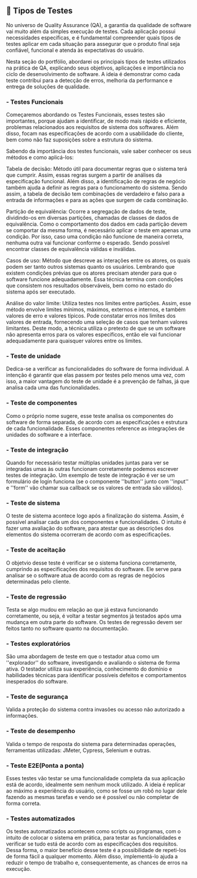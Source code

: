 ## 🔹 Tipos de Testes

No universo de Quality Assurance (QA), a garantia da qualidade de software vai muito além da simples execução de testes. Cada aplicação possui necessidades específicas, e é fundamental compreender quais tipos de testes aplicar em cada situação para assegurar que o produto final seja confiável, funcional e atenda às expectativas do usuário.

Nesta seção do portfólio, abordarei os principais tipos de testes utilizados na prática de QA, explicando seus objetivos, aplicações e importância no ciclo de desenvolvimento de software. A ideia é demonstrar como cada teste contribui para a detecção de erros, melhoria da performance e entrega de soluções de qualidade.

### - Testes Funcionais

Começaremos abordando os Testes Funcionais, esses testes são importantes, porque ajudam a identificar, de modo mais rápido e eficiente, problemas relacionados aos requisitos de sistema dos softwares. Além disso, focam nas especificações de acordo com a usabilidade do cliente, bem como não faz suposições sobre a estrutura do sistema.

Sabendo da importância dos testes funcionais, vale saber conhecer os seus métodos e como aplicá-los:

Tabela de decisão: Método útil para documentar regras que o sistema terá que cumprir. Assim, essas regras surgem a partir de análises da especificação funcional. Além disso, a identificação de regras de negócio também ajuda a definir as regras para o funcionamento do sistema. Sendo assim, a tabela de decisão tem combinações de verdadeiro e falso para a entrada de informações e para as ações que surgem de cada combinação.

Partição de equivalência: Ocorre a segregação de dados de teste, dividindo-os em diversas partições, chamadas de classes de dados de equivalência. Como o comportamento dos dados em cada partição devem se comportar da mesma forma, é necessário aplicar o teste em apenas uma condição. Por isso, caso uma condição não funcione de maneira correta, nenhuma outra vai funcionar conforme o esperado. Sendo possível encontrar classes de equivalência válidas e inválidas.

Casos de uso: Método que descreve as interações entre os atores, os quais podem ser tanto outros sistemas quanto os usuários. Lembrando que existem condições prévias que os atores precisam atender para que o software funcione adequadamente. Essa técnica termina com condições que consistem nos resultados observáveis, bem como no estado do sistema após ser executado.

Análise do valor limite: Utiliza testes nos limites entre partições. Assim, esse método envolve limites mínimos, máximos, externos e internos, e também valores de erro e valores típicos. Pode constatar erros nos limites dos valores de entrada, fornecendo uma seleção de casos que tenham valores limitantes. Deste modo, a técnica utiliza o pretexto de que se um software não apresenta erros para os valores específicos, então ele vai funcionar adequadamente para quaisquer valores entre os limites.

### - Teste de unidade

Dedica-se a verificar as funcionalidades do software de forma individual. A intenção é garantir que elas passem por testes pelo menos uma vez, com isso, a maior vantagem do teste de unidade é a prevenção de falhas, já que analisa cada uma das funcionalidades.

### - Teste de componentes

Como o próprio nome sugere, esse teste analisa os componentes do software de forma separada, de acordo com as especificações e estrutura de cada funcionalidade. Esses componentes reference as integrações de unidades do software e a interface.

### - Teste de integração

Quando for necessário testar múltiplas unidades juntas para ver se integradas umas às outras funcionam corretamente podemos escrever testes de integração. Um exemplo de teste de integração é ver se um formulário de login funciona (se o componente ''button'' junto com ''input'' e ''form'' vão chamar sua callback se os valores de entrada são válidos).

### - Teste de sistema

O teste de sistema acontece logo após a finalização do sistema. Assim, é possível analisar cada um dos componentes e funcionalidades. O intuito é fazer uma avaliação do software, para atestar que as descrições dos elementos do sistema ocorreram de acordo com as especificações.

### - Teste de aceitação

O objetvio desse teste é verificar se o sistema funciona corretamente, cumprindo as especificações dos requisitos do software. Ele serve para analisar se o software atua de acordo com as regras de negócios determinadas pelo cliente.

### - Teste de regressão

Testa se algo mudou em relação ao que já estava funcionando corretamente, ou seja, é voltar a testar segmentos já testados após uma mudança em outra parte do software. Os testes de regressão devem ser feitos tanto no software quanto na documentação.

### - Testes exploratórios

São uma abordagem de teste em que o testador atua como um ''explorador'' do software, investigando e avaliando o sistema de forma ativa. O testador utiliza sua experiência, conhecimento do domínio e habilidades técnicas para identificar possíveis defeitos e comportamentos inesperados do software.

### - Teste de segurança

Valida a proteção do sistema contra invasões ou acesso não autorizado a informações.

### - Teste de desempenho

Valida o tempo de resposta do sistema para determinadas operações, ferramentas utilizadas: JMeter, Cypress, Selenium e outras.

### - Teste E2E(Ponta a ponta)

Esses testes vão testar se uma funcionalidade completa da sua aplicação está de acordo, idealmente sem nenhum mock utilizado. A ideia é replicar ao máximo a experiência do usuário, como se fosse um robô no lugar dele fazendo as mesmas tarefas e vendo se é possível ou não completar de forma correta.

### - Testes automatizados

Os testes automatizados acontecem como scripts ou programas, com o intuito de colocar o sistema em prática, para testar as funcionalidades e verificar se tudo está de acordo com as especificações dos requisitos. Dessa forma, o maior benefício desse teste é a possibilidade de repeti-los de forma fácil a qualquer momento. Além disso, implementá-lo ajuda a reduzir o tempo de trabalho e, consequentemente, as chances de erros na execução.





